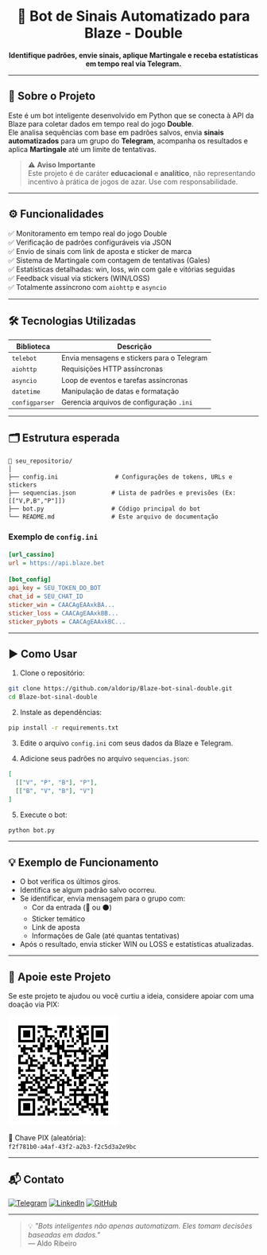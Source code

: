 <h1 align="center">🤖 Bot de Sinais Automatizado para Blaze - Double</h1>
<p align="center"><strong>Identifique padrões, envie sinais, aplique Martingale e receba estatísticas em tempo real via Telegram.</strong></p>

---

## 🧠 Sobre o Projeto

Este é um bot inteligente desenvolvido em Python que se conecta à API da Blaze para coletar dados em tempo real do jogo **Double**.  
Ele analisa sequências com base em padrões salvos, envia **sinais automatizados** para um grupo do **Telegram**, acompanha os resultados e aplica **Martingale** até um limite de tentativas.

> ⚠️ **Aviso Importante**  
> Este projeto é de caráter **educacional** e **analítico**, não representando incentivo à prática de jogos de azar. Use com responsabilidade.

---

## ⚙️ Funcionalidades

✅ Monitoramento em tempo real do jogo Double  
✅ Verificação de padrões configuráveis via JSON  
✅ Envio de sinais com link de aposta e sticker de marca  
✅ Sistema de Martingale com contagem de tentativas (Gales)  
✅ Estatísticas detalhadas: win, loss, win com gale e vitórias seguidas  
✅ Feedback visual via stickers (WIN/LOSS)  
✅ Totalmente assíncrono com `aiohttp` e `asyncio`

---

## 🛠️ Tecnologias Utilizadas

| Biblioteca     | Descrição                                |
|----------------|--------------------------------------------|
| `telebot`      | Envia mensagens e stickers para o Telegram |
| `aiohttp`      | Requisições HTTP assíncronas               |
| `asyncio`      | Loop de eventos e tarefas assíncronas      |
| `datetime`     | Manipulação de datas e formatação          |
| `configparser` | Gerencia arquivos de configuração `.ini`   |

---

## 🗂️ Estrutura esperada

```
📁 seu_repositorio/
│
├── config.ini                # Configurações de tokens, URLs e stickers
├── sequencias.json          # Lista de padrões e previsões (Ex: [["V,P,B","P"]])
├── bot.py                   # Código principal do bot
└── README.md                # Este arquivo de documentação
```

### Exemplo de `config.ini`

```ini
[url_cassino]
url = https://api.blaze.bet

[bot_config]
api_key = SEU_TOKEN_DO_BOT
chat_id = SEU_CHAT_ID
sticker_win = CAACAgEAAxkBA...
sticker_loss = CAACAgEAAxkBB...
sticker_pybots = CAACAgEAAxkBC...
```

---

## ▶️ Como Usar

1. Clone o repositório:
```bash
git clone https://github.com/aldorip/Blaze-bot-sinal-double.git
cd Blaze-bot-sinal-double
```

2. Instale as dependências:
```bash
pip install -r requirements.txt
```

3. Edite o arquivo `config.ini` com seus dados da Blaze e Telegram.

4. Adicione seus padrões no arquivo `sequencias.json`:
```json
[
  [["V", "P", "B"], "P"],
  [["B", "V", "B"], "V"]
]
```

5. Execute o bot:
```bash
python bot.py
```

---

## 💡 Exemplo de Funcionamento

- O bot verifica os últimos giros.
- Identifica se algum padrão salvo ocorreu.
- Se identificar, envia mensagem para o grupo com:
  - Cor da entrada (🔴 ou ⚫️)
  - Sticker temático
  - Link de aposta
  - Informações de Gale (até quantas tentativas)
- Após o resultado, envia sticker WIN ou LOSS e estatísticas atualizadas.

---

## 💸 Apoie este Projeto

Se este projeto te ajudou ou você curtiu a ideia, considere apoiar com uma doação via PIX:

<p align="lefth">
  <img src="https://raw.githubusercontent.com/aldorip/api_resultados_blaze/refs/heads/main/pix_qrcode.png" alt="QR Code PIX" width="220"/>
</p>

📌 Chave PIX (aleatória):  
`f2f781b0-a4af-43f2-a2b3-f2c5d3a2e9bc`

---

## 📬 Contato

[![Telegram](https://img.shields.io/badge/Telegram-2CA5E0?style=flat&logo=telegram&logoColor=white)](https://t.me/aldorip)
[![LinkedIn](https://img.shields.io/badge/LinkedIn-0077B5?style=flat&logo=linkedin&logoColor=white)](https://linkedin.com/in/aldo-ribeiro-7b61a646)
[![GitHub](https://img.shields.io/badge/GitHub-181717?style=flat&logo=github&logoColor=white)](https://github.com/aldorip)

---

> 💡 *"Bots inteligentes não apenas automatizam. Eles tomam decisões baseadas em dados."*  
> — Aldo Ribeiro
